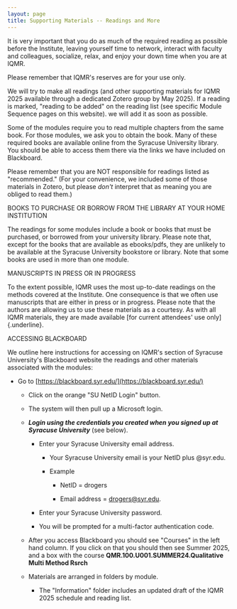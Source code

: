 ```yaml
---
layout: page
title: Supporting Materials -- Readings and More
---
```



It is very important that you do as much of the required reading as possible before the Institute, leaving yourself time to network, interact with faculty and colleagues, socialize, relax, and enjoy your down time when you are at IQMR.

Please remember that IQMR's reserves are for your use only.

We will try to make all readings (and other supporting materials for IQMR 2025 available through a dedicated Zotero group by May 2025). If a reading is marked, "reading to be added" on the reading list (see specific Module Sequence pages on this website). we will add it as soon as possible.

Some of the modules require you to read multiple chapters from the same book. For those modules, we ask you to obtain the book. Many of these required books are available online from the Syracuse University library. You should be able to access them there via the links we have included on Blackboard.

Please remember that you are NOT responsible for readings listed as "recommended." (For your convenience, we included some of those materials in Zotero, but please _don't_ interpret that as meaning you are obliged to read them.)

BOOKS TO PURCHASE OR BORROW FROM THE LIBRARY AT YOUR HOME INSTITUTION

The readings for some modules include a book or books that must be purchased, or borrowed from your university library. Please note that, except for the books that are available as ebooks/pdfs, they are unlikely to be available at the Syracuse University bookstore or library. Note that some books are used in more than one module.

MANUSCRIPTS IN PRESS OR IN PROGRESS

To the extent possible, IQMR uses the most up-to-date readings on the methods covered at the Institute. One consequence is that we often use manuscripts that are either in press or in progress. Please note that the authors are allowing us to use these materials as a courtesy. As with all IQMR materials, they are made available [for current attendees' use only]{.underline}.

ACCESSING BLACKBOARD

We outline here instructions for accessing on IQMR's section of Syracuse University\'s Blackboard website the readings and other materials associated with the modules:

-   Go to [https://blackboard.syr.edu/](https://blackboard.syr.edu/)

    -   Click on the orange "SU NetID Login" button.

    -   The system will then pull up a Microsoft login.

    -   ***Login using the credentials you created when you signed up at Syracuse University*** (see below).

        -   Enter your Syracuse University email address.

            -   Your Syracuse University email is your NetID plus \@syr.edu.

            -   Example

                -   NetID = drogers

                -   Email address = [drogers\@syr.edu](mailto:drogers@syr.edu).

        -   Enter your Syracuse University password.

        -   You will be prompted for a multi-factor authentication code.

    -   After you access Blackboard you should see "Courses" in the left hand column. If you click on that you should then see Summer 2025, and a box with the course **QMR.100.U001.SUMMER24.Qualitative Multi Method Rsrch**

    -   Materials are arranged in folders by module.

        -   The "Information" folder includes an updated draft of the IQMR 2025 schedule and reading list.
